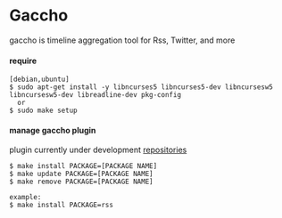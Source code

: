 # Gaccho

gaccho is timeline aggregation tool for Rss, Twitter, and more

#### require

```
[debian,ubuntu]
$ sudo apt-get install -y libncurses5 libncurses5-dev libncursesw5 libncursesw5-dev libreadline-dev pkg-config
  or
$ sudo make setup
```

#### manage gaccho plugin

plugin currently under development [repositories](https://github.com/nobiki?utf8=%E2%9C%93&tab=repositories&q=gaccho&type=&language=)

```
$ make install PACKAGE=[PACKAGE NAME]
$ make update PACKAGE=[PACKAGE NAME]
$ make remove PACKAGE=[PACKAGE NAME]

example:
$ make install PACKAGE=rss
```
